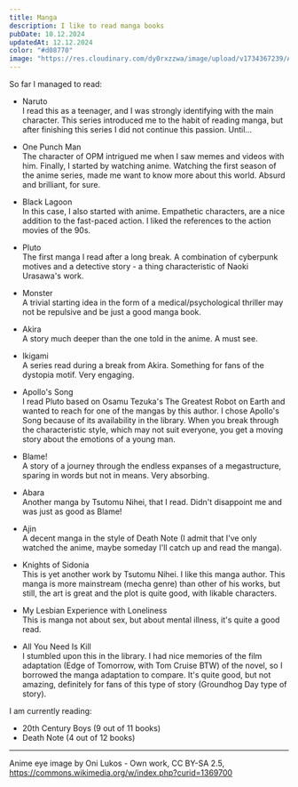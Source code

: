 ```yaml
---
title: Manga
description: I like to read manga books
pubDate: 10.12.2024
updatedAt: 12.12.2024
color: "#d08770"
image: "https://res.cloudinary.com/dy0rxzzwa/image/upload/v1734367239/Anime_eye_nord_s9itqb.png"
---
```


So far I managed to read:

- Naruto\
  I read this as a teenager, and I was strongly identifying with the main character. This series introduced me to the habit of reading manga, but after finishing this series I did not continue this passion. Until...

- One Punch Man\
  The character of OPM intrigued me when I saw memes and videos with him. Finally, I started by watching anime. Watching the first season of the anime series, made me want to know more about this world. Absurd and brilliant, for sure.

- Black Lagoon\
  In this case, I also started with anime. Empathetic characters, are a nice addition to the fast-paced action. I liked the references to the action movies of the 90s.

- Pluto\
  The first manga I read after a long break. A combination of cyberpunk motives and a detective story - a thing characteristic of Naoki Urasawa's work.

- Monster\
  A trivial starting idea in the form of a medical/psychological thriller may not be repulsive and be just a good manga book.

- Akira\
  A story much deeper than the one told in the anime. A must see.

- Ikigami\
  A series read during a break from Akira. Something for fans of the dystopia motif. Very engaging.

- Apollo's Song\
  I read Pluto based on Osamu Tezuka's The Greatest Robot on Earth and wanted to reach for one of the mangas by this author. I chose Apollo's Song because of its availability in the library. When you break through the characteristic style, which may not suit everyone, you get a moving story about the emotions of a young man.

- Blame!\
  A story of a journey through the endless expanses of a megastructure, sparing in words but not in means. Very absorbing.

- Abara\
  Another manga by Tsutomu Nihei, that I read. Didn't disappoint me and was just as good as Blame!

- Ajin\
  A decent manga in the style of Death Note (I admit that I've only watched the anime, maybe someday I'll catch up and read the manga).

- Knights of Sidonia\
  This is yet another work by Tsutomu Nihei. I like this manga author. This manga is more mainstream (mecha genre) than other of his works, but still, the art is great and the plot is quite good, with likable characters.

- My Lesbian Experience with Loneliness\
  This is manga not about sex, but about mental illness, it's quite a good read.

- All You Need Is Kill\
  I stumbled upon this in the library. I had nice memories of the film adaptation (Edge of Tomorrow, with Tom Cruise BTW) of the novel, so I borrowed the manga adaptation to compare. It's quite good, but not amazing, definitely for fans of this type of story (Groundhog Day type of story).

I am currently reading:

- 20th Century Boys (9 out of 11 books)
- Death Note (4 out of 12 books)

---

Anime eye image by Oni Lukos - Own work, CC BY-SA 2.5, https://commons.wikimedia.org/w/index.php?curid=1369700
